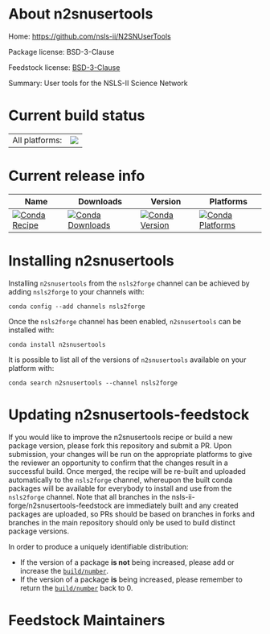 About n2snusertools
===================

Home: https://github.com/nsls-ii/N2SNUserTools

Package license: BSD-3-Clause

Feedstock license: [BSD-3-Clause](https://github.com/nsls-ii-forge/n2snusertools-feedstock/blob/master/LICENSE.txt)

Summary: User tools for the NSLS-II Science Network

Current build status
====================


<table><tr><td>All platforms:</td>
    <td>
      <a href="https://dev.azure.com/nsls2forge/nsls2forge/_build/latest?definitionId=276&branchName=master">
        <img src="https://dev.azure.com/nsls2forge/nsls2forge/_apis/build/status/n2snusertools-feedstock?branchName=master">
      </a>
    </td>
  </tr>
</table>

Current release info
====================

| Name | Downloads | Version | Platforms |
| --- | --- | --- | --- |
| [![Conda Recipe](https://img.shields.io/badge/recipe-n2snusertools-green.svg)](https://anaconda.org/nsls2forge/n2snusertools) | [![Conda Downloads](https://img.shields.io/conda/dn/nsls2forge/n2snusertools.svg)](https://anaconda.org/nsls2forge/n2snusertools) | [![Conda Version](https://img.shields.io/conda/vn/nsls2forge/n2snusertools.svg)](https://anaconda.org/nsls2forge/n2snusertools) | [![Conda Platforms](https://img.shields.io/conda/pn/nsls2forge/n2snusertools.svg)](https://anaconda.org/nsls2forge/n2snusertools) |

Installing n2snusertools
========================

Installing `n2snusertools` from the `nsls2forge` channel can be achieved by adding `nsls2forge` to your channels with:

```
conda config --add channels nsls2forge
```

Once the `nsls2forge` channel has been enabled, `n2snusertools` can be installed with:

```
conda install n2snusertools
```

It is possible to list all of the versions of `n2snusertools` available on your platform with:

```
conda search n2snusertools --channel nsls2forge
```




Updating n2snusertools-feedstock
================================

If you would like to improve the n2snusertools recipe or build a new
package version, please fork this repository and submit a PR. Upon submission,
your changes will be run on the appropriate platforms to give the reviewer an
opportunity to confirm that the changes result in a successful build. Once
merged, the recipe will be re-built and uploaded automatically to the
`nsls2forge` channel, whereupon the built conda packages will be available for
everybody to install and use from the `nsls2forge` channel.
Note that all branches in the nsls-ii-forge/n2snusertools-feedstock are
immediately built and any created packages are uploaded, so PRs should be based
on branches in forks and branches in the main repository should only be used to
build distinct package versions.

In order to produce a uniquely identifiable distribution:
 * If the version of a package **is not** being increased, please add or increase
   the [``build/number``](https://conda.io/docs/user-guide/tasks/build-packages/define-metadata.html#build-number-and-string).
 * If the version of a package **is** being increased, please remember to return
   the [``build/number``](https://conda.io/docs/user-guide/tasks/build-packages/define-metadata.html#build-number-and-string)
   back to 0.

Feedstock Maintainers
=====================



